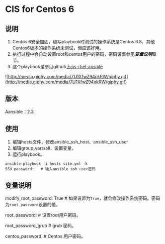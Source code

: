 # CIS for Centos 6

## 说明

1. Centos 6安全加固，编写playbook时测试的操作系统是Centos 6.8，其他Centos6版本的操作系统未测试，但应该好用。  
2. 执行过程中会自动设置root和centos用户的密码，密码设置参见***变量说明***章节。
3. 这个playbook是参见github上[cis-rhel-ansible](https://github.com/major/cis-rhel-ansible.git)

![http://media.giphy.com/media/7U1XfwZ94okRW/giphy.gif](http://media.giphy.com/media/7U1XfwZ94okRW/giphy.gif)

## 版本  

Aansible：2.3

## 使用

1. 编辑hosts文件，修改ansible_ssh_host、ansible_ssh_user  
2. 编辑group_vars/all，设置变量。 
3. 运行playbook。
```
ansible-playbook -i hosts site.yml -k
SSH password:   # 输入ansible_ssh_user密码
```

## 变量说明

modify_root_password: True  # 如果设置为```True```，就会修改操作系统密码。密码为```root_password```设置的值。

root_password:  # 设置root用户密码。

root_password_grub  # grub 密码。

centos_password:  # Centos 用户密码。
